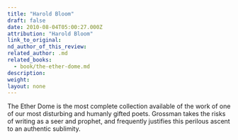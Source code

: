 ```yaml
---
title: "Harold Bloom"
draft: false
date: 2010-08-04T05:00:27.000Z
attribution: "Harold Bloom"
link_to_original:
nd_author_of_this_review:
related_author: .md
related_books:
  - book/the-ether-dome.md
description:
weight:
layout: none
---
```

The Ether Dome is the most complete collection available of the work of one of our most disturbing and humanly gifted poets. Grossman takes the risks of writing as a seer and prophet, and frequently justifies this perilous ascent to an authentic sublimity.

